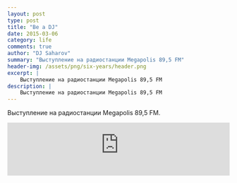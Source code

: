 ```yaml
---
layout: post
type: post
title: "Be a DJ"
date: 2015-03-06
category: life
comments: true
author: "DJ Saharov"
summary: "Выступление на радиостанции Megapolis 89,5 FM"
header-img: /assets/png/six-years/header.png
excerpt: |
    Выступление на радиостанции Megapolis 89,5 FM
description: |
    Выступление на радиостанции Megapolis 89,5 FM
---
```


<span class="firstcharacter">В</span>ыступление на радиостанции Megapolis 89,5 FM.
<br>

<iframe width="100%" height="120" src="https://player-widget.mixcloud.com/widget/iframe/?hide_cover=1&feed=%2Fdjsaharovofficial%2Fbe-a-dj-mixed-by-dj-saharov%2F" frameborder="0" allow="encrypted-media; fullscreen; autoplay; idle-detection; speaker-selection; web-share;" ></iframe>
